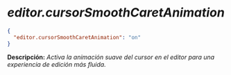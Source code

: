 <!-- Autor: Daniel Benjamin Perez Morales -->
<!-- GitHub: https://github.com/DanielBenjaminPerezMoralesDev13 -->
<!-- Gitlab: https://gitlab.com/DanielBenjaminPerezMoralesDev13 -->
<!-- Correo electrónico: danielperezdev@proton.me -->

# ***editor.cursorSmoothCaretAnimation***

```json
{
  "editor.cursorSmoothCaretAnimation": "on"
}
```

**Descripción:** *Activa la animación suave del cursor en el editor para una experiencia de edición más fluida.*

